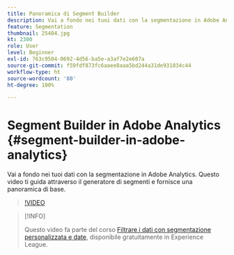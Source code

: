 ```yaml
---
title: Panoramica di Segment Builder
description: Vai a fondo nei tuoi dati con la segmentazione in Adobe Analytics. Questo video ti guida attraverso il generatore di segmenti e fornisce una panoramica di base.
feature: Segmentation
thumbnail: 25404.jpg
kt: 2300
role: User
level: Beginner
exl-id: 763c9504-0692-4d56-ba5e-a3af7e2e607a
source-git-commit: f59fdf873fc6aaee8aaa5bd244a31de931034c44
workflow-type: ht
source-wordcount: '80'
ht-degree: 100%

---
```


# Segment Builder in Adobe Analytics {#segment-builder-in-adobe-analytics}

Vai a fondo nei tuoi dati con la segmentazione in Adobe Analytics. Questo video ti guida attraverso il generatore di segmenti e fornisce una panoramica di base.

>[!VIDEO](https://video.tv.adobe.com/v/25404/?quality=12)

>[!INFO]
>
> Questo video fa parte del corso [Filtrare i dati con segmentazione personalizzata e date](https://experienceleague.adobe.com/?recommended=Analytics-U-1-2021.1.filterdata&amp;lang=it), disponibile gratuitamente in Experience League.
